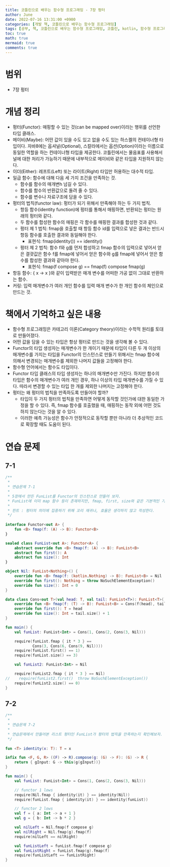 ```yaml
---
title: 코틀린으로 배우는 함수형 프로그래밍 - 7장 펑터
author: June
date: 2022-07-16 13:31:00 +0900
categories: [개발 책, 코틀린으로 배우는 함수형 프로그래밍]
tags: [공부, 책, 코틀린으로 배우는 함수형 프로그래밍, 코틀린, kotlin, 함수형 프로그래밍, funtional programming]
toc: true
math: true
mermaid: true
comments: true
---
```

# 범위
- 7장 펑터

# 개념 정리
- 펑터(Functor): 매핑할 수 있는 것(can be mapped over)이라는 행위를 선언한 타입 클래스.
- 메이비(Maybe): 어떤 값이 있을 수도 있고 없을 수도 있는 하스켈의 컨테이너형 타입이다. 자바8에는 옵셔널(Optional), 스칼라에서는 옵션(Option)이라는 이름으로 동일한 역할을 하는 컨테이너형 타입을 제공한다. 코틀린에서는 물음표를 사용해서 널에 대한 처리가 가능하기 때문에 내부적으로 메이비와 같은 타입을 지원하지 않는다.
- 이더(Either): 레프트(Left) 또는 라이트(Right) 타입만 허용하는 대수적 타입.
- 일급 함수: 함수에 대해 다음 세 가지 조건을 만족하는 것.
    - 함수를 함수의 매개변h 넘길 수 있다.
    - 함수를 함수의 반환값으로 돌려 줄 수 있다.
    - 함수를 변수나 자료구조에 담을 수 있다.
- 펑터의 법칙(functor law): 펑터가 되기 위해서 만족해야 하는 두 가지 법칙.
    - 항등 함수(identity function)에 펑터를 통해서 매핑하면, 반환되는 펑터는 원래의 펑터와 같다.
    - 두 함수를 합성한 함수의 매핑은 각 함수를 매핑한 결과를 합성한 것과 같다.
    - 펑터 제 1 법칙: fmap을 호출할 때 항등 함수 id를 입력으로 넣은 결과는 반드시 항등 함수를 호출한 결과와 동일해야 한다.
        - 표현식: fmap(identity()) == identity()
    - 펑터 제 2 법칙: 함수 f와 g를 먼저 합성하고 fmap 함수의 입력으로 넣어서 얻은 결괏값은 함수 f를 fmap에 넣어서 얻은 함수와 g를 fmap에 넣어서 얻은 함수를 합성한 결과와 같아야 한다.
        - 표현식: fmap(f compose g) == fmap(f) compose fmap(g)
- 항등 함수: { x → x }와 같이 입력받은 매개 변수를 어떠한 가공 없이 그대로 반환하는 함수.
- 커링: 입력 매개변수가 여러 개인 함수를 입력 매개 변수가 한 개인 함수의 체인으로 만드는 것.

# 책에서 기억하고 싶은 내용
- 함수형 프로그래밍은 카테고리 이론(Category theory)이라는 수학적 원리를 토대로 만들어졌다.
- 어떤 값을 담을 수 있는 타입은 항상 펑터로 만드는 것을 생각해 볼 수 있다.
-  Functor의 타입 생성자는 매개변수가 한 개이기 때문에 타입이 다른 두 개 이상의 매개변수를 가지는 타입을 Functor의 인스턴스로 만들기 위해서는 fmap 함수에 의해서 변경되는 매개변수를 제외한 나머지 값들을 고정해야 한다.
- 함수형 언어에서는 함수도 타입이다.
- Functor 타입 클래스의 타입 생성자는 하나의 매개변수만 가진다. 하지만 함수의 타입은 함수의 매개변수가 여러 개인 경우, 하나 이상의 타입 매개변수를 가질 수 있다. 따라서 변경할 수 있는 타입 한 개를 제외한 나머지는 고정해야 한다.
- 펑터는 왜 펑터의 법칙을 만족하도록 만들어야 할까?
    - 타입이 두 가지 펑터의 법칙을 만족하면 어떻게 동작할 것인가에 대한 동일한 가정을 할 수 있다. 즉, fmap 함수를 호출했을 때, 매핑하는 동작 외에 어떤 것도 하지 않는다는 것을 알 수 있다.
    - 이러한 예측 가능성은 함수가 안정적으로 동작할 뿐만 아니라 더 추상적인 코드로 확장할 때도 도움이 된다.

# 연습 문제
## 7-1

```kotlin
/**
 *
 * 연습문제 7-1
 *
 * 5장에서 만든 FunList를 Functor의 인스턴스로 만들어 보자.
 * FunList에 이미 map 함수 등이 존재하지만, fmap, first, size와 같은 기본적인 기능만 제공하는 형태로 재작성하라.
 *
 * 힌트 : 펑터의 의미에 집중하기 위해 꼬리 재귀나, 효율은 생각하지 않고 작성한다.
 */
 
interface Functor<out A> {
    fun <B> fmap(f: (A) -> B): Functor<B>
}

sealed class FunList<out A>: Functor<A> {
    abstract override fun <B> fmap(f: (A) -> B): FunList<B>
    abstract fun first(): A
    abstract fun size(): Int
}

object Nil: FunList<Nothing>() {
    override fun <B> fmap(f: (kotlin.Nothing) -> B): FunList<B> = Nil
    override fun first(): Nothing = throw NoSuchElementException()
    override fun size(): Int = 0
}

data class Cons<out T>(val head: T, val tail: FunList<T>): FunList<T>() {
    override fun <B> fmap(f: (T) -> B): FunList<B> = Cons(f(head), tail.fmap(f))
    override fun first(): T = head
    override fun size(): Int = tail.size() + 1
}

fun main() {
    val funList: FunList<Int> = Cons(1, Cons(2, Cons(3, Nil)))

    require(funList.fmap { it * 3 } ==
            Cons(3, Cons(6, Cons(9, Nil))))
    require(funList.first() == 1)
    require(funList.size() == 3)

    val funList2: FunList<Int> = Nil

    require(funList2.fmap { it * 3 } == Nil)
//    require(funList2.first()  throw NoSuchElementException())
    require(funList2.size() == 0)
}
```

## 7-2

```kotlin
/**
 *
 * 연습문제 7-2
 *
 * 연습문제에서 만들어본 리스트 펑터인 FunList가 펑터의 법칙을 만족하는지 확인해보자.
 */
 
fun <T> identity(x: T): T = x

infix fun <F, G, R> ((F) -> R).compose(g: (G) -> F): (G) -> R {
    return { gInput: G -> this(g(gInput))}
}

fun main() {
    val funList: FunList<Int> = Cons(1, Cons(2, Cons(3, Nil)))

    // functor 1 lows
    require(Nil.fmap { identity(it) } == identity(Nil))
    require(funList.fmap { identity(it) } == identity(funList))

    // functor 2 lows
    val f = { a: Int -> a + 1 }
    val g = { b: Int -> b * 2 }

    val nilLeft = Nil.fmap(f compose g)
    val nilRight = Nil.fmap(g).fmap(f)
    require(nilLeft == nilRight)

    val funListLeft = funList.fmap(f compose g)
    val funListRight = funList.fmap(g).fmap(f)
    require(funListLeft == funListRight)
}
```